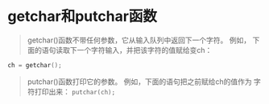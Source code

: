 # **getchar和putchar函数**

>getchar()函数不带任何参数，它从输入队列中返回下一个字符。
例如， 下面的语句读取下一个字符输入，并把该字符的值赋给变ch： 

```C
ch = getchar();
```
>putchar()函数打印它的参数。
例如，下面的语句把之前赋给ch的值作为 字符打印出来：
`putchar(ch);`